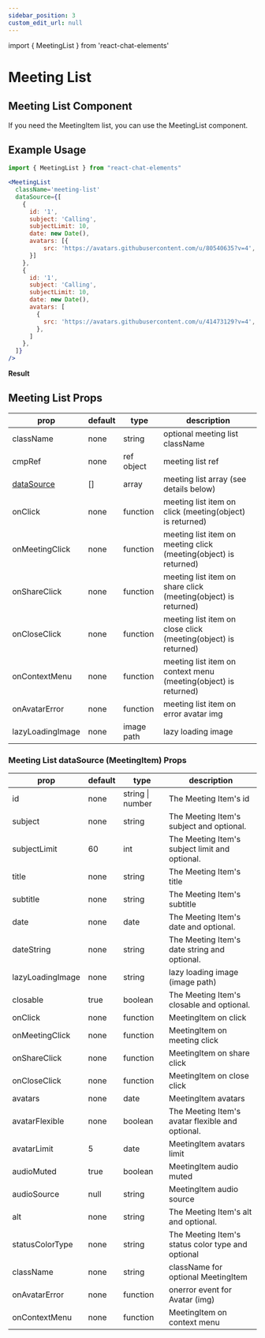 ```yaml
---
sidebar_position: 3
custom_edit_url: null
---
```

import { MeetingList } from 'react-chat-elements'

# Meeting List

## Meeting List Component

If you need the MeetingItem list, you can use the MeetingList component.

<div style={{ color:"black", margin:"50px 0px"}}>
  <MeetingList
    className='meeting-list'
    dataSource={[
      {
        id: '1',
        subject: 'Need Help !',
        subjectLimit: 20,
        date: new Date(),
        avatars: [{
            src: 'https://avatars.githubusercontent.com/u/80540635?v=4',
        }]
      },
      {
        id: '1',
        subject: 'Daily',
        subjectLimit: 20,
        date: new Date(),
        avatars: [
          {
            src: 'https://avatars.githubusercontent.com/u/41473129?v=4',
          },
          {
            src: 'https://avatars.githubusercontent.com/u/15075759?v=4',
          }
        ]
      },
    ]}
  />
</div>

## Example Usage

```jsx
import { MeetingList } from "react-chat-elements"

<MeetingList
  className='meeting-list'
  dataSource={[
    {
      id: '1',
      subject: 'Calling',
      subjectLimit: 10,
      date: new Date(),
      avatars: [{
          src: 'https://avatars.githubusercontent.com/u/80540635?v=4',
      }]
    },
    {
      id: '1',
      subject: 'Calling',
      subjectLimit: 10,
      date: new Date(),
      avatars: [
        {
          src: 'https://avatars.githubusercontent.com/u/41473129?v=4',
        },
      ]
    },
  ]}
/>
```

**Result**

<div style={{ color:"black"}}>
  <MeetingList
    className='meeting-list'
    dataSource={[
      {
        id: '1',
        subject: 'Calling',
        subjectLimit: 10,
        date: new Date(),
        avatars: [{
            src: 'https://avatars.githubusercontent.com/u/80540635?v=4',
        }]
      },
      {
        id: '1',
        subject: 'Calling',
        subjectLimit: 10,
        date: new Date(),
        avatars: [
          {
            src: 'https://avatars.githubusercontent.com/u/41473129?v=4',
          },
        ]
      },
    ]}
  />
</div>

## Meeting List Props

| prop             | default | type       | description                                                      |
|------------------|---------|------------|------------------------------------------------------------------|
| className        | none    | string     | optional meeting list className                                  |
| cmpRef           | none    | ref object | meeting list ref                                                 |
|[dataSource](/docs/meeting-components/meeting-list#meeting-list-datasource-props )      | []      | array      | meeting list array (see details below)                                              |
| onClick          | none    | function   | meeting list item on click (meeting(object) is returned)         |
| onMeetingClick   | none    | function   | meeting list item on meeting click (meeting(object) is returned) |
| onShareClick     | none    | function   | meeting list item on share click (meeting(object) is returned)   |
| onCloseClick     | none    | function   | meeting list item on close click (meeting(object) is returned)   |
| onContextMenu    | none    | function   | meeting list item on context menu (meeting(object) is returned)  |
| onAvatarError    | none    | function   | meeting list item on error avatar img       |
| lazyLoadingImage | none    | image path | lazy loading image                         |

### Meeting List dataSource (MeetingItem) Props

| prop             | default | type             | description                                       |
|------------------|---------|------------------|---------------------------------------------------|
| id               | none    | string \| number | The Meeting Item's id                             |
| subject          | none    | string           | The Meeting Item's subject and optional.          |
| subjectLimit     | 60      | int              | The Meeting Item's subject limit and optional.    |
| title            | none    | string           | The Meeting Item's title                          |
| subtitle         | none    | string           | The Meeting Item's subtitle                       |
| date             | none    | date             | The Meeting Item's date and optional.             |
| dateString       | none    | string           | The Meeting Item's date string and optional.      |
| lazyLoadingImage | none    | string           | lazy loading image (image path)                   |
| closable         | true    | boolean          | The Meeting Item's closable and optional.         |
| onClick          | none    | function         | MeetingItem on click                              |
| onMeetingClick   | none    | function         | MeetingItem on meeting click                      |
| onShareClick     | none    | function         | MeetingItem on share click                        |
| onCloseClick     | none    | function         | MeetingItem on close click                        |
| avatars          | none    | date             | MeetingItem avatars                               |
| avatarFlexible   | none    | boolean          | The Meeting Item's avatar flexible and optional.  |
| avatarLimit      | 5       | date             | MeetingItem avatars limit                         |
| audioMuted       | true    | boolean          | MeetingItem audio muted                           |
| audioSource      | null    | string           | MeetingItem audio source                          |
| alt              | none    | string           | The Meeting Item's alt and optional.              |
| statusColorType  | none    | string           | The Meeting Item's status color type and optional |
| className        | none    | string           | className for optional MeetingItem                |
| onAvatarError    | none    | function         | onerror event for Avatar (img)                    |
| onContextMenu    | none    | function         | MeetingItem on context menu                       |